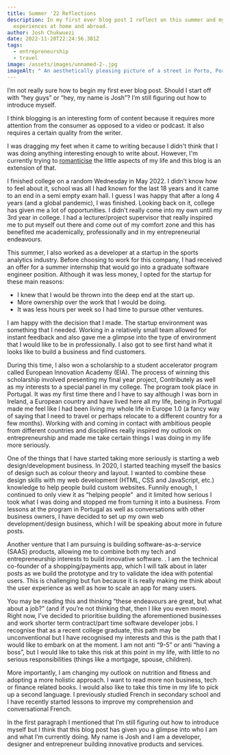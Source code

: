 ```yaml
---
title: Summer '22 Reflections
description: In my first ever blog post I reflect on this summer and my
  experiences at home and abroad.
author: Josh Chukwuezi
date: 2022-11-20T22:24:56.381Z
tags:
  - entrepreneurship
  - travel
image: /assets/images/unnamed-2-.jpg
imageAlt: " An aesthetically pleasing picture of a street in Porto, Portugal."
---
```

I’m not really sure how to begin my first ever blog post. Should I start off with “hey guys” or “hey, my name is Josh”? I’m still figuring out how to introduce myself.

I think blogging is an interesting form of content because it requires more attention from the consumer as opposed to a video or podcast. It also requires a certain quality from the writer.

I was dragging my feet when it came to writing because I didn't think that I was doing anything interesting enough to write about. However, I'm currently trying to [romanticise](https://www.nytimes.com/2022/05/11/well/mind/romanticize-your-life-tiktok.html) the little aspects of my life and this blog is an extension of that.

I finished college on a random Wednesday in May 2022. I didn’t know how to feel about it, school was all I had known for the last 18 years and it came to an end in a semi empty exam hall. I guess I was happy that after a long 4 years (and a global pandemic), I was finished. Looking back on it, college has given me a lot of opportunities. I didn’t really come into my own until my 3rd year in college. I had a lecturer/project supervisor that really inspired me to put myself out there and come out of my comfort zone and this has benefited me academically, professionally and in my entrepreneurial endeavours.

This summer, I also worked as a developer at a startup in the sports analytics industry. Before choosing to work for this company, I had received an offer for a summer internship that would go into a graduate software engineer position. Although it was less money, I opted for the startup for these main reasons:

* I knew that I would be thrown into the deep end at the start up.
* More ownership over the work that I would be doing.
* It was less hours per week so I had time to pursue other ventures.

I am happy with the decision that I made. The startup environment was something that I needed. Working in a relatively small team allowed for instant feedback and also gave me a glimpse into the type of environment that I would like to be in professionally. I also got to see first hand what it looks like to build a business and find customers. 

During this time, I also won a scholarship to a student accelerator program called European Innovation Academy (EIA). The process of winning this scholarship involved presenting my final year project, Contributely as well as my interests to a special panel in my college. The program took place in Portugal. It was my first time there and I have to say although I was born in Ireland, a European country and have lived here all my life, being in Portugal made me feel like I had been living my whole life in Europe 1.0 (a fancy way of saying that I need to travel or perhaps relocate to a different country for a few months). Working with and coming in contact with ambitious people from different countries and disciplines really inspired my outlook on entrepreneurship and made me take certain things I was doing in my life more seriously.

One of the things that I have started taking more seriously is starting a web design/development business. In 2020, I started teaching myself the basics of design such as colour theory and layout. I wanted to combine these design skills with my web development (HTML, CSS and JavaScript, etc.) knowledge to help people build custom websites. Funnily enough, I continued to only view it as “helping people”  and it limited how serious I took what I was doing and stopped me from turning it into a business. From lessons at the program in Portugal as well as conversations with other business owners, I have decided to set up my own web development/design business, which I will be speaking about more in future posts.

Another venture that I am pursuing is building software-as-a-service (SAAS) products, allowing me to combine both my tech and entrepreneurship interests to build innovative software. . I am the technical co-founder of a shopping/payments app, which I will talk about in later posts as we build the prototype and try to validate the idea with potential users. This is challenging but fun because it is really making me think about the user experience as well as how to scale an app for many users. 

You may be reading this and thinking “these endeavours are great, but what about a job?” (and if you’re not thinking that, then I like you even more). Right now, I’ve decided to prioritise building the aforementioned businesses and work shorter term contract/part time software developer jobs. I recognise that as a recent college graduate, this path may be unconventional but I have recognised my interests and this is the path that I would like to embark on at the moment. I am not anti “9-5” or anti “having a boss”, but I would like to take this risk at this point in my life, with little to no serious responsibilities (things like a mortgage, spouse, children).

More importantly, I am changing my outlook on nutrition and fitness and adopting a more holistic approach. I want to read more non business, tech or finance related books. I would also like to take this time in my life to pick up a second language. I previously studied French in secondary school and I have recently started lessons to improve my comprehension and conversational French.  

In the first paragraph I mentioned that I’m still figuring out how to introduce myself but I think that this blog post has given you a glimpse into who I am and what I’m currently doing. My name is Josh and I am a developer, designer and entrepreneur building innovative products and services.
